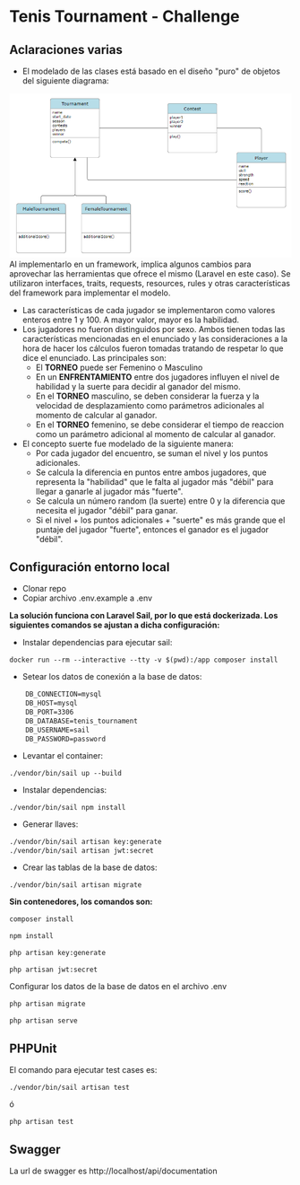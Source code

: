 # Tenis Tournament - Challenge

## Aclaraciones varias
- El modelado de las clases está basado en el diseño "puro" de objetos del siguiente diagrama:

![Diagrama de clases](Classes.png)
Al implementarlo en un framework, implica algunos cambios para aprovechar las herramientas que ofrece el mismo (Laravel en este caso). Se utilizaron interfaces, traits, requests, resources, rules y otras características del framework para implementar el modelo.

- Las características de cada jugador se implementaron como valores enteros entre 1 y 100. A mayor valor, mayor es la habilidad.
- Los jugadores no fueron distinguidos por sexo. Ambos tienen todas las características mencionadas en el enunciado y las consideraciones a la hora de hacer los cálculos fueron tomadas tratando de respetar lo que dice el enunciado. Las principales son:
    - El **TORNEO** puede ser Femenino o Masculino
    - En un **ENFRENTAMIENTO** entre dos jugadores influyen el nivel de habilidad y la suerte
para decidir al ganador del mismo.
    - En el **TORNEO** masculino, se deben considerar la fuerza y la velocidad de desplazamiento como parámetros adicionales al momento de calcular al ganador.
    - En el **TORNEO** femenino, se debe considerar el tiempo de reaccion como un parámetro adicional al momento de calcular al ganador.
- El concepto suerte fue modelado de la siguiente manera:
    - Por cada jugador del encuentro, se suman el nivel y los puntos adicionales.
    - Se calcula la diferencia en puntos entre ambos jugadores, que representa la "habilidad" que le falta al jugador más "débil" para llegar a ganarle al jugador más "fuerte".
    - Se calcula un número random (la suerte) entre 0 y la diferencia que necesita el jugador "débil" para ganar. 
    - Si el nivel + los puntos adicionales + "suerte" es más grande que el puntaje del jugador "fuerte", entonces el ganador es el jugador "débil".

## Configuración entorno local
- Clonar repo
- Copiar archivo .env.example a .env

**La solución funciona con Laravel Sail, por lo que está dockerizada. Los siguientes comandos se ajustan a dicha configuración:**
- Instalar dependencias para ejecutar sail:
```
docker run --rm --interactive --tty -v $(pwd):/app composer install
```
- Setear los datos de conexión a la base de datos:
```
    DB_CONNECTION=mysql
    DB_HOST=mysql
    DB_PORT=3306
    DB_DATABASE=tenis_tournament
    DB_USERNAME=sail
    DB_PASSWORD=password
```
- Levantar el container:
```
./vendor/bin/sail up --build
```
- Instalar dependencias:
```
./vendor/bin/sail npm install
```
- Generar llaves:
```
./vendor/bin/sail artisan key:generate
./vendor/bin/sail artisan jwt:secret
```
- Crear las tablas de la base de datos:
```
./vendor/bin/sail artisan migrate
```

**Sin contenedores, los comandos son:**
```
composer install
```
```
npm install
```
```
php artisan key:generate
```
```
php artisan jwt:secret
```
Configurar los datos de la base de datos en el archivo .env
```
php artisan migrate
```
```
php artisan serve
```
## PHPUnit
El comando para ejecutar test cases es:
```
./vendor/bin/sail artisan test
```
ó
```
php artisan test
```

## Swagger
La url de swagger es http://localhost/api/documentation